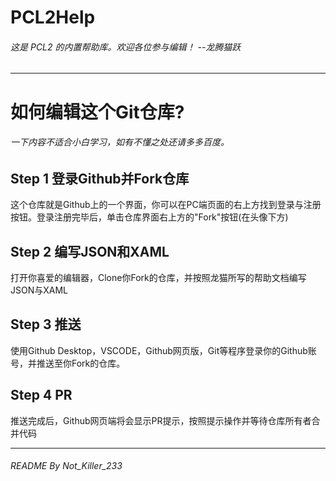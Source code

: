 # PCL2Help

###### 这是 PCL2 的内置帮助库。欢迎各位参与编辑！ --龙腾猫跃

------------------------------------------------------------------------

# 如何编辑这个Git仓库?

###### 一下内容不适合小白学习，如有不懂之处还请多多百度。

## Step 1 登录Github并Fork仓库

这个仓库就是Github上的一个界面，你可以在PC端页面的右上方找到登录与注册按钮。登录注册完毕后，单击仓库界面右上方的"Fork"按钮(在头像下方)

## Step 2 编写JSON和XAML

打开你喜爱的编辑器，Clone你Fork的仓库，并按照龙猫所写的帮助文档编写JSON与XAML

## Step 3 推送

使用Github Desktop，VSCODE，Github网页版，Git等程序登录你的Github账号，并推送至你Fork的仓库。

## Step 4 PR

推送完成后，Github网页端将会显示PR提示，按照提示操作并等待仓库所有者合并代码

--------------------------------------------------------------------------

###### README By Not_Killer_233
